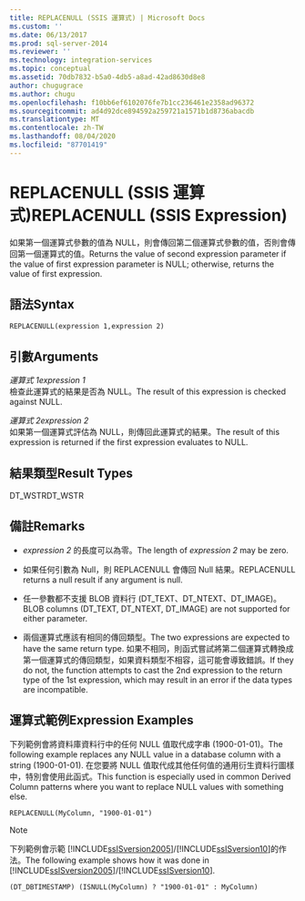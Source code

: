 ```yaml
---
title: REPLACENULL (SSIS 運算式) | Microsoft Docs
ms.custom: ''
ms.date: 06/13/2017
ms.prod: sql-server-2014
ms.reviewer: ''
ms.technology: integration-services
ms.topic: conceptual
ms.assetid: 70db7832-b5a0-4db5-a8ad-42ad8630d8e8
author: chugugrace
ms.author: chugu
ms.openlocfilehash: f10bb6ef6102076fe7b1cc236461e2358ad96372
ms.sourcegitcommit: ad4d92dce894592a259721a1571b1d8736abacdb
ms.translationtype: MT
ms.contentlocale: zh-TW
ms.lasthandoff: 08/04/2020
ms.locfileid: "87701419"
---
```

# <a name="replacenull-ssis-expression"></a><span data-ttu-id="3cf31-102">REPLACENULL (SSIS 運算式)</span><span class="sxs-lookup"><span data-stu-id="3cf31-102">REPLACENULL (SSIS Expression)</span></span>
  <span data-ttu-id="3cf31-103">如果第一個運算式參數的值為 NULL，則會傳回第二個運算式參數的值，否則會傳回第一個運算式的值。</span><span class="sxs-lookup"><span data-stu-id="3cf31-103">Returns the value of second expression parameter if the value of first expression parameter is NULL; otherwise, returns the value of first expression.</span></span>  
  
## <a name="syntax"></a><span data-ttu-id="3cf31-104">語法</span><span class="sxs-lookup"><span data-stu-id="3cf31-104">Syntax</span></span>  
  
```vb  
REPLACENULL(expression 1,expression 2)  
```  
  
## <a name="arguments"></a><span data-ttu-id="3cf31-105">引數</span><span class="sxs-lookup"><span data-stu-id="3cf31-105">Arguments</span></span>  
 <span data-ttu-id="3cf31-106">*運算式 1*</span><span class="sxs-lookup"><span data-stu-id="3cf31-106">*expression 1*</span></span>  
 <span data-ttu-id="3cf31-107">檢查此運算式的結果是否為 NULL。</span><span class="sxs-lookup"><span data-stu-id="3cf31-107">The result of this expression is checked against NULL.</span></span>  
  
 <span data-ttu-id="3cf31-108">*運算式 2*</span><span class="sxs-lookup"><span data-stu-id="3cf31-108">*expression 2*</span></span>  
 <span data-ttu-id="3cf31-109">如果第一個運算式評估為 NULL，則傳回此運算式的結果。</span><span class="sxs-lookup"><span data-stu-id="3cf31-109">The result of this expression is returned if the first expression evaluates to NULL.</span></span>  
  
## <a name="result-types"></a><span data-ttu-id="3cf31-110">結果類型</span><span class="sxs-lookup"><span data-stu-id="3cf31-110">Result Types</span></span>  
 <span data-ttu-id="3cf31-111">DT_WSTR</span><span class="sxs-lookup"><span data-stu-id="3cf31-111">DT_WSTR</span></span>  
  
## <a name="remarks"></a><span data-ttu-id="3cf31-112">備註</span><span class="sxs-lookup"><span data-stu-id="3cf31-112">Remarks</span></span>  
  
-   <span data-ttu-id="3cf31-113">*expression 2* 的長度可以為零。</span><span class="sxs-lookup"><span data-stu-id="3cf31-113">The length of *expression 2* may be zero.</span></span>  
  
-   <span data-ttu-id="3cf31-114">如果任何引數為 Null，則 REPLACENULL 會傳回 Null 結果。</span><span class="sxs-lookup"><span data-stu-id="3cf31-114">REPLACENULL returns a null result if any argument is null.</span></span>  
  
-   <span data-ttu-id="3cf31-115">任一參數都不支援 BLOB 資料行 (DT_TEXT、DT_NTEXT、DT_IMAGE)。</span><span class="sxs-lookup"><span data-stu-id="3cf31-115">BLOB columns (DT_TEXT, DT_NTEXT, DT_IMAGE) are not supported for either parameter.</span></span>  
  
-   <span data-ttu-id="3cf31-116">兩個運算式應該有相同的傳回類型。</span><span class="sxs-lookup"><span data-stu-id="3cf31-116">The two expressions are expected to have the same return type.</span></span> <span data-ttu-id="3cf31-117">如果不相同，則函式嘗試將第二個運算式轉換成第一個運算式的傳回類型，如果資料類型不相容，這可能會導致錯誤。</span><span class="sxs-lookup"><span data-stu-id="3cf31-117">If they do not, the function attempts to cast the 2nd expression to the return type of the 1st expression, which may result in an error if the data types are incompatible.</span></span>  
  
## <a name="expression-examples"></a><span data-ttu-id="3cf31-118">運算式範例</span><span class="sxs-lookup"><span data-stu-id="3cf31-118">Expression Examples</span></span>  
 <span data-ttu-id="3cf31-119">下列範例會將資料庫資料行中的任何 NULL 值取代成字串 (1900-01-01)。</span><span class="sxs-lookup"><span data-stu-id="3cf31-119">The following example replaces any NULL value in a database column with a string (1900-01-01).</span></span> <span data-ttu-id="3cf31-120">在您要將 NULL 值取代成其他任何值的通用衍生資料行圖樣中，特別會使用此函式。</span><span class="sxs-lookup"><span data-stu-id="3cf31-120">This function is especially used in common Derived Column patterns where you want to replace NULL values with something else.</span></span>  
  
```  
REPLACENULL(MyColumn, "1900-01-01")  
```  
  
> [!NOTE]  
>  <span data-ttu-id="3cf31-121">下列範例會示範 [!INCLUDE[ssISversion2005](../../includes/ssisversion2005-md.md)]/[!INCLUDE[ssISversion10](../../includes/ssisversion10-md.md)]的作法。</span><span class="sxs-lookup"><span data-stu-id="3cf31-121">The following example shows how it was done in [!INCLUDE[ssISversion2005](../../includes/ssisversion2005-md.md)]/[!INCLUDE[ssISversion10](../../includes/ssisversion10-md.md)].</span></span>  
  
```  
(DT_DBTIMESTAMP) (ISNULL(MyColumn) ? "1900-01-01" : MyColumn)   
```  
  
  
